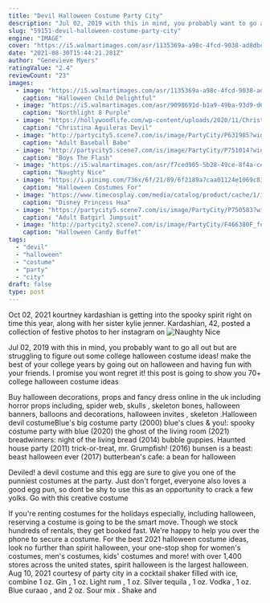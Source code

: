 ```yaml
---
title: "Devil Halloween Costume Party City"
description: "Jul 02, 2019 with this in mind, you probably want to go all out but are struggling to figure out some college halloween costume ideas! make the best of your college years by going out on halloween and having fun with your friends. I promise you wont regret it! this post is going to show you 70+ college halloween costume ideas"
slug: "59151-devil-halloween-costume-party-city"
engine: "IMAGE"
cover: "https://i5.walmartimages.com/asr/1135369a-a98c-4fcd-9038-ad8dbcac48cf_1.9a6df014ca17e3e8a2fb3f36246f3b29.jpeg"
date: "2021-08-30T15:44:21.281Z"
author: "Genevieve Myers"
ratingValue: "2.4"
reviewCount: "23"
images:
  - image: "https://i5.walmartimages.com/asr/1135369a-a98c-4fcd-9038-ad8dbcac48cf_1.9a6df014ca17e3e8a2fb3f36246f3b29.jpeg"
    caption: "Halloween Child Delightful"
  - image: "https://i5.walmartimages.com/asr/9098691d-b1a9-49ba-93d9-d6065b17acd1_1.9707b6911191c9b9aa9dd9df492110a5.jpeg"
    caption: "Northlight 8 Purple"
  - image: "https://hollywoodlife.com/wp-content/uploads/2020/11/Christina-Aguilera-Catwoman-ap-ftr.jpg?w=620"
    caption: "Christina Aguileras Devil"
  - image: "http://partycity5.scene7.com/is/image/PartyCity/P631985?wid=400"
    caption: "Adult Baseball Babe"
  - image: "http://partycity5.scene7.com/is/image/PartyCity/P751014?wid=400"
    caption: "Boys The Flash"
  - image: "https://i5.walmartimages.com/asr/f7ced905-5b28-49ce-8f4a-ce4ed2197c1d_1.074317255be05af0a752bcd67593bfd9.jpeg"
    caption: "Naughty Nice"
  - image: "https://i.pinimg.com/736x/6f/21/89/6f2189a7caa01124e1069c831b21d764--tween-costumes-kids-costumes-girls.jpg"
    caption: "Halloween Costumes For"
  - image: "https://www.timecosplay.com/media/catalog/product/cache/1/image/482a4d5feb832920b5252d58490457a3/d/i/disney_princess_mulan_dress_cosplay_halloween_costume0960_1.jpg"
    caption: "Disney Princess Hua"
  - image: "https://partycity5.scene7.com/is/image/PartyCity/P750583?wid=400"
    caption: "Adult Batgirl Jumpsuit"
  - image: "http://partycity2.scene7.com/is/image/PartyCity/F466380F_full?$_ml_p2p_pc_family$"
    caption: "Halloween Candy Buffet"
tags:
  - "devil"
  - "halloween"
  - "costume"
  - "party"
  - "city"
draft: false
type: post
---
```


Oct 02, 2021 kourtney kardashian is getting into the spooky spirit right on time this year, along with her sister kylie jenner. Kardashian, 42, posted a collection of festive photos to her instagram on
![Naughty Nice](https://i5.walmartimages.com/asr/f7ced905-5b28-49ce-8f4a-ce4ed2197c1d_1.074317255be05af0a752bcd67593bfd9.jpeg "Naughty Nice")

Jul 02, 2019 with this in mind, you probably want to go all out but are struggling to figure out some college halloween costume ideas! make the best of your college years by going out on halloween and having fun with your friends. I promise you wont regret it! this post is going to show you 70+ college halloween costume ideas
<!--inArticleAds-->

<!--galleryOne-->

Buy halloween decorations, props and fancy dress online in the uk including horror props including, spider web, skulls , skeleton bones, halloween banners, balloons and decorations, halloween invites , skeleton .Halloween devil costumeBlue's big costume party (2000) blue's clues & you!: spooky costume party with blue (2020) the ghost of the living room (2021) breadwinners: night of the living bread (2014) bubble guppies. Haunted house party (2011) trick-or-treat, mr. Grumpfish! (2016) bunsen is a beast: beast halloween ever (2017) butterbean's cafe: a bean for halloween
<!--inArticleAds-->

<!--galleryTwo-->

Deviled! a devil costume and this egg are sure to give you one of the punniest costumes at the party. Just don't forget, everyone also loves a good egg pun, so dont be shy to use this as an opportunity to crack a few yolks. Go with this creative costume
<!--galleryThree-->

If you're renting costumes for the holidays especially, including halloween, reserving a costume is going to be the smart move. Though we stock hundreds of rentals, they get booked fast. We're happy to help you over the phone to secure a costume. For the best 2021 halloween costume ideas, look no further than spirit halloween, your one-stop shop for women's costumes, men's costumes, kids' costumes and more! with over 1,400 stores across the united states, spirit halloween is the largest halloween. Aug 10, 2021 courtesy of party city in a cocktail shaker filled with ice, combine 1 oz. Gin , 1 oz. Light rum , 1 oz. Silver tequila , 1 oz. Vodka , 1 oz. Blue curaao , and 2 oz. Sour mix . Shake and